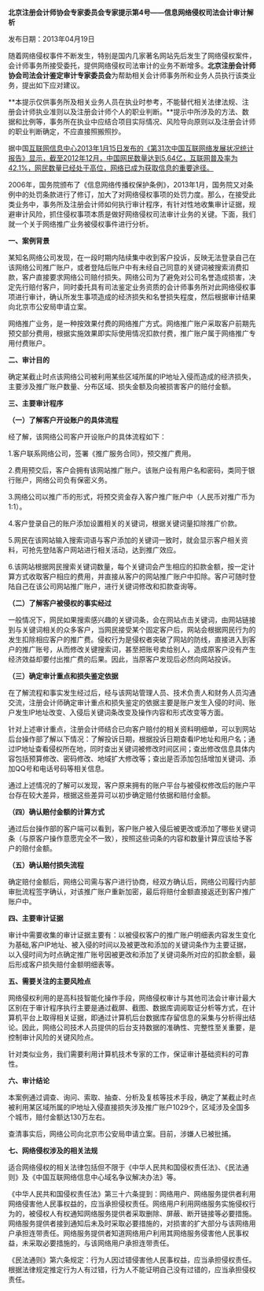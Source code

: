 **北京注册会计师协会专家委员会专家提示第4号——信息网络侵权司法会计审计解析**

发布日期：2013年04月19日

随着网络侵权事件不断发生，特别是国内几家著名网站先后发生了网络侵权案件，会计师事务所接受委托，提供网络侵权司法审计的业务不断增多。**北京注册会计师协会司法会计鉴定审计专家委员会**为帮助相关会计师事务所和业务人员执行该类业务，提出如下应对建议。

**本提示仅供事务所及相关业务人员在执业时参考，不能替代相关法律法规、注册会计师执业准则以及注册会计师个人的职业判断。**提示中所涉及的方法、数据和比例等，事务所在执业中应结合项目实际情况、风险导向原则以及注册会计师的职业判断确定，不应直接照搬照抄。

据中国[互联网信息中心2013年1月15日发布的《第31次中国互联网络发展状况统计报告》显示，截至2012年12月，中国网民数量达到5.64亿，互联网普及率为42.1%，网民数量已经处于高位，网络已成为获取信息的重要途径。](http://search.china.alibaba.com/wiki/k-%BB%A5%C1%AA%CD%F8_n-y.html)

2006年，国务院颁布了《信息网络传播权保护条例》，2013年1月，国务院又对条例中的处罚条款进行了修订，加大了对网络侵权事项的处罚力度。那么，在接受此类业务中，事务所及注册会计师如何执行审计程序，有针对性地收集审计证据，规避审计风险，抓住侵权事项本质是做好网络侵权司法审计业务的关键。下面，我们就一个关于网络推广业务被侵权事件进行分析。

**一、案例背景**

某知名网络公司发现，在一段时期内陆续集中收到客户投诉，反映无法登录自己在该网络公司推广账户，或者登陆后账户中有未经自己同意的关键词被搜索消费扣款，客户直接要求网络公司赔付损失。网络公司为了避免对公司名誉造成损害，决定先行赔付客户，同时委托具有司法鉴定业务资质的会计师事务所对此网络侵权事项进行审计，确认所发生事项造成的经济损失和名誉损失程度，然后根据审计结果向北京市公安局申请立案。

网络推广业务，是一种按效果付费的网络推广方式。网络推广账户采取客户前期先预交部分费用，根据实施效果即实际使用情况扣款付费，推广账户属于网络推广专用付费账户。

**二、审计目的**

确定某截止时点该网络公司被利用某些区域所属的IP地址入侵而造成的经济损失，主要涉及推广账户数量、分布区域、损失金额及向被损害客户的赔付金额。

**三、主要审计程序**

**（一）了解客户开设账户的具体流程**

经了解，该网络公司客户开设账户的具体流程如下：

1.客户联系网络公司，签署《推广服务合同》，预交推广费用。

2.费用预交后，客户会拥有该网站推广账户。该账户设有用户名和密码，类同于银行账户，网络公司负有保密义务。

3.网络公司以推广币的形式，将预交资金存入客户推广账户中（人民币对推广币为1:1）。

4.客户登录自己的账户添加设置相关的关键词，根据关键词量扣除推广价款。

5.网民在该网站输入搜索词语与客户添加的关键词一致时，就会显示客户相关资料，可抢先登陆客户网站进行相关活动，达到推广效应。

6.该网站根据网民搜索关键词数量，每个关键词会产生相应的扣款金额，按一定计算方式收取客户相应的费用，并直接从客户的网站推广账户中扣除。客户可随时登陆自己在该公司网站推广账户，进行关键词修改和扣款查询等。

**（二）了解客户被侵权的事实经过**

一般情况下，网民如果搜索感兴趣的关键词条，会在网站点击关键词，由网站链接到与关键词相关的众多客户，当网民接受某个固定客户后，网站会根据网民行为的发生扣除相应客户的推广费。侵权行为是侵权者突破了网站的防线，直接进入到客户的推广账号，从而修改关键搜索词，甚至把账号卖给别人，造成原客户没有产生经济效益却要付出推广费的后果。因此，当原客户发现后必然向网站投诉。

**（三）确定审计重点和损失鉴定依据**

在了解流程和事实发生经过后，经与该网站管理人员、技术负责人和财务人员沟通交流，注册会计师确定审计重点和损失鉴定的依据主要是账户发生入侵的时间、账户发生IP地址改变、入侵后关键词条改变及操作内容和形式改变等方面。

针对上述审计重点，注册会计师结合已向客户赔付的相关资料明细单，可以到网站后台操作部了解以下情况：了解投诉日期，根据投诉日期查看IP地址和用户名；通过IP地址查看侵权所在地，同时查出关键词被修改时间区间；查出修改信息具体内容包括预算修改、密码修改、地域扩大修改等；查出是否添加包括增加关键词、添加QQ号和电话号码等相关信息。

通过上述情况的了解可以发现，客户原来拥有的账户平台与被侵权修改后的账户平台存在较大差异，根据这些差异可以初步确定赔付依据和赔付金额。

**（四）确认赔付金额的计算方式**

通过后台操作部的客户端可以看到，客户账户被入侵后被更改或添加了哪些关键词条（与原客户操作意愿完全不一致），按照这些词条的内容和数量计算应该给予客户的赔付金额。

**（五）确认赔付损失流程**

确定赔付金额后，网络公司需与客户进行协商，经双方确认后，网络公司履行内部审批流程签字确认，对该推广账户重新加密，最后将赔付金额直接返还到客户推广账户中。

**四、主要审计证据**

审计中需要收集的审计证据主要有：以被侵权客户的推广账户明细表内容发生变化为基础,客户IP地址、被入侵的时间以及被更改和添加的关键词条作为主要证据，以入侵时间为时点确定推广账号因被更改和添加了关键词条所对应的扣款金额，最后形成客户损失赔付金额明细表等。

**五、需要关注的主要风险点**

网络侵权利用的是高科技智能化操作手段，网络侵权审计与其他司法会计审计最大区别在于审计程序执行主要是通过截屏、截图、数据库调阅取证分析等方式，在计算机平台上取得相关证据，即通过计算机后台数据库存留信息的采集与分析得出结论。因此，网络公司技术人员提供的后台支持数据的准确性、完整性至关重要，是控制审计风险的关键风险点。

针对类似业务，我们需要利用计算机技术专家的工作，保证审计基础资料的可靠性。

**六、审计结论**

本案例通过调查、询问、索取、抽查、分析及复核等技术手段，确定了某截止时点被利用某区域所属的IP地址入侵直接损失涉及推广账户1029个，区域涉及全国多个城市，赔付金额达130万左右。

查清事实后，网络公司向北京市公安局申请立案。目前，涉嫌人已被批捕。

**七、网络侵权涉及的相关法规**

适合网络侵权的相关法律包括但不限于《中华人民共和国侵权责任法》、《民法通则》及《中国互联网络信息中心域名争议解决办法》等。

《中华人民共和国侵权责任法》第三十六条提到：网络用户、网络服务提供者利用网络侵害他人民事权益的，应当承担侵权责任。网络用户利用网络服务实施侵权行为的，被侵权人有权通知网络服务提供者采取删除、屏蔽、断开链接等必要措施。网络服务提供者接到通知后未及时采取必要措施的，对损害的扩大部分与该网络用户承担连带责任。网络服务提供者知道网络用户利用其网络服务侵害他人民事权益，未采取必要措施的，与该网络用户承担连带责任。

《民法通则》第六条规定：行为人因过错侵害他人民事权益，应当承担侵权责任。根据法律规定推定行为人有过错，行为人不能证明自己没有过错的，应当承担侵权责任。
